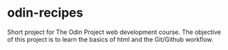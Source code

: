 # odin-recipes

Short project for The Odin Project web development course. The objective of this project is to learn the basics of html and the Git/Github workflow.